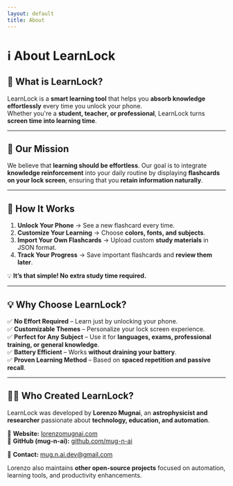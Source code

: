 ```yaml
---
layout: default
title: About
---
```


# ℹ️ About LearnLock  

## **📖 What is LearnLock?**  

LearnLock is a **smart learning tool** that helps you **absorb knowledge effortlessly** every time you unlock your phone.  
Whether you're a **student, teacher, or professional**, LearnLock turns **screen time into learning time**.

---

## **🎯 Our Mission**  

We believe that **learning should be effortless**. Our goal is to integrate **knowledge reinforcement** into your daily routine by displaying **flashcards on your lock screen**, ensuring that you **retain information naturally**.

---

## **🚀 How It Works**  

1. **Unlock Your Phone** → See a new flashcard every time.  
2. **Customize Your Learning** → Choose **colors, fonts, and subjects**.  
3. **Import Your Own Flashcards** → Upload custom **study materials** in JSON format.  
4. **Track Your Progress** → Save important flashcards and **review them later**.  

💡 **It’s that simple! No extra study time required.**

---

## **💡 Why Choose LearnLock?**  

✅ **No Effort Required** – Learn just by unlocking your phone.  
✅ **Customizable Themes** – Personalize your lock screen experience.  
✅ **Perfect for Any Subject** – Use it for **languages, exams, professional training, or general knowledge**.  
✅ **Battery Efficient** – Works **without draining your battery**.  
✅ **Proven Learning Method** – Based on **spaced repetition and passive recall**.

---

## **👨‍💻 Who Created LearnLock?**  

LearnLock was developed by **Lorenzo Mugnai**, an **astrophysicist and researcher** passionate about **technology, education, and automation**.  

🔹 **Website:** [lorenzomugnai.com](https://lorenzomugnai.com)  
🔹 **GitHub (mug-n-ai):** [github.com/mug-n-ai](https://github.com/mug-n-ai)  

📩 **Contact:** [mug.n.ai.dev@gmail.com](mailto:mug.n.ai.dev@gmail.com)  

Lorenzo also maintains **other open-source projects** focused on automation, learning tools, and productivity enhancements.

<!-- ---

## **📥 Get Started Today!**  

🔹 **Ready to supercharge your learning?** [Download LearnLock](PLACEHOLDER_FOR_GOOGLE_PLAY_LINK) now! 🚀 -->
